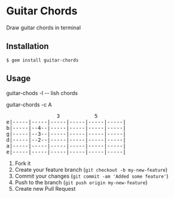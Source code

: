 # Guitar Chords

Draw guitar chords in terminal

## Installation

    $ gem install guitar-chords

## Usage

guitar-chods -l -- lish chords

guitar-chords -c A

<pre>
                3           5
e|-----|-----|-----|-----|-----|-----|
b|-----|--4--|-----|-----|-----|-----|
g|-----|--3--|-----|-----|-----|-----|
d|-----|--2--|-----|-----|-----|-----|
a|-----|-----|-----|-----|-----|-----|
e|-----|-----|-----|-----|-----|-----|
</pre>

1. Fork it
2. Create your feature branch (`git checkout -b my-new-feature`)
3. Commit your changes (`git commit -am 'Added some feature'`)
4. Push to the branch (`git push origin my-new-feature`)
5. Create new Pull Request

